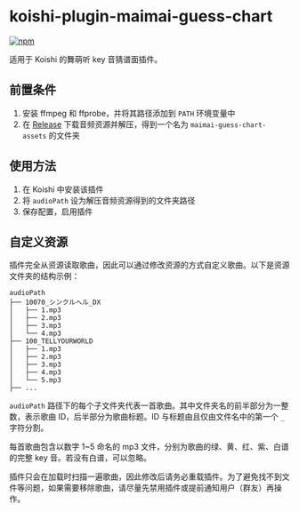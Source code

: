 # koishi-plugin-maimai-guess-chart

[![npm](https://img.shields.io/npm/v/koishi-plugin-maimai-guess-chart?style=flat-square)](https://www.npmjs.com/package/koishi-plugin-maimai-guess-chart)

适用于 Koishi 的舞萌听 key 音猜谱面插件。

## 前置条件

1. 安装 ffmpeg 和 ffprobe，并将其路径添加到 `PATH` 环境变量中
2. 在 [Release](https://github.com/TTsdzb/koishi-plugin-maimai-guess-chart/releases) 下载音频资源并解压，得到一个名为 `maimai-guess-chart-assets` 的文件夹

## 使用方法

1. 在 Koishi 中安装该插件
2. 将 `audioPath` 设为解压音频资源得到的文件夹路径
3. 保存配置，启用插件

## 自定义资源

插件完全从资源读取歌曲，因此可以通过修改资源的方式自定义歌曲。以下是资源文件夹的结构示例：

```
audioPath
├── 10070_シンクルヘル_DX
│   ├── 1.mp3
│   ├── 2.mp3
│   ├── 3.mp3
│   └── 4.mp3
├── 100_TELLYOURWORLD
│   ├── 1.mp3
│   ├── 2.mp3
│   ├── 3.mp3
│   ├── 4.mp3
│   └── 5.mp3
├── ...
```

`audioPath` 路径下的每个子文件夹代表一首歌曲。其中文件夹名的前半部分为一整数，表示歌曲 ID，后半部分为歌曲标题。ID 与标题由且仅由文件名中的第一个 `_` 字符分割。

每首歌曲包含以数字 1~5 命名的 mp3 文件，分别为歌曲的绿、黄、红、紫、白谱的完整 key 音。若没有白谱，可以忽略。

插件只会在加载时扫描一遍歌曲，因此修改后请务必重载插件。为了避免找不到文件等问题，如果需要移除歌曲，请尽量先禁用插件或提前通知用户（群友）再操作。
